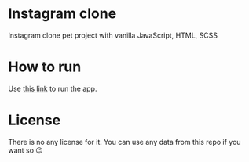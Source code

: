 
# Instagram clone

Instagram clone pet project with vanilla JavaScript, HTML, SCSS

# How to run

Use [this link](https://margaretkulinich.github.io/instagram-clone/) to run the app.

# License 

There is no any license for it. You can use any data from this repo if you want so :wink:


